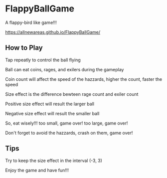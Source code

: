 # FlappyBallGame

A flappy-bird like game!!! 

https://allnewareas.github.io/FlappyBallGame/

## How to Play
Tap repeatly to control the ball flying

Ball can eat coins, rages, and exilers during the gameplay

Coin count will affect the speed of the hazzards, higher the count, faster the speed

Size effect is the difference bewteen rage count and exiler count

Positive size effect will result the larger ball

Negative size effect will result the smaller ball

So, eat wisely!!! too small, game over! too large, game over!

Don't forget to avoid the hazzards, crash on them, game over!

## Tips
Try to keep the size effect in the interval (-3, 3)

Enjoy the game and have fun!!!
